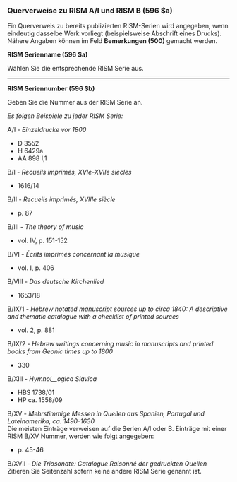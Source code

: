 ### Querverweise zu RISM A/I und RISM B (596 $a)

Ein Querverweis zu bereits publizierten RISM-Serien wird angegeben, wenn eindeutig dasselbe Werk vorliegt (beispielsweise Abschrift eines Drucks). Nähere Angaben können im Feld **Bemerkungen (500)** gemacht werden.

**RISM Serienname (596 $a)**

Wählen Sie die entsprechende RISM Serie aus.

** **

**RISM Seriennumber (596 $b)**

Geben Sie die Nummer aus der RISM Serie an.

_Es folgen Beispiele zu jeder RISM Serie:_

A/I - _Einzeldrucke vor 1800_

- D 3552
- H 6429a
- AA 898 I,1  

B/I - _Recueils imprimés, XVIe-XVIIe siècles_

- 1616/14

B/II - _Recueils imprimés, XVIIIe siècle_

- p. 87

B/III - _The theory of music_

- vol. IV, p. 151-152

B/VI - _Écrits imprimés concernant la musique_

- vol. I, p. 406

B/VIII - _Das deutsche Kirchenlied_

- 1653/18

B/IX/1 - _Hebrew notated manuscript sources up to circa 1840: A descriptive and thematic catalogue with a checklist of printed sources_

- vol. 2, p. 881

B/IX/2 - _Hebrew writings concerning music in manuscripts and printed books from Geonic times up to 1800_

- 330

B/XIII - _Hymnol__ogica Slavica_

- HBS 1738/01
- HP ca. 1558/09

B/XV - _Mehrstimmige Messen in Quellen aus Spanien, Portugal und Lateinamerika, ca. 1490-1630_  
Die meisten Einträge verweisen auf die Serien A/I oder B. Einträge mit einer RISM B/XV Nummer, werden wie folgt angegeben:

- p. 45-46  

B/XVII - _Die Triosonate: Catalogue Raisonné der gedruckten Quellen_  
Zitieren Sie Seitenzahl sofern keine andere RISM Serie genannt ist.